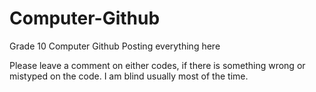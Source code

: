 # Computer-Github
Grade 10 Computer Github 
Posting everything here

Please leave a comment on either codes, if there is something wrong or mistyped on the code. I am blind usually most of the time.
